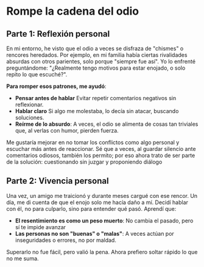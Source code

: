 # Rompe la cadena del odio

## Parte 1: Reflexión personal

En mi entorno, he visto que el odio a veces se disfraza de "chismes" o rencores heredados. Por ejemplo, en mi familia había ciertas rivalidades absurdas con otros parientes, solo porque "siempre fue así". Yo lo enfrenté preguntándome: "¿Realmente tengo motivos para estar enojado, o solo repito lo que escuché?".

**Para romper esos patrones, me ayudó**: 

- **Pensar antes de hablar** Evitar repetir comentarios negativos sin reflexionar.
- **Hablar claro** Si algo me molestaba, lo decía sin atacar, buscando soluciones.
- **Reírme de lo absurdo**: A veces, el odio se alimenta de cosas tan triviales que, al verlas con humor, pierden fuerza.

Me gustaría mejorar en no tomar los conflictos como algo personal y escuchar más antes de reaccionar. Sé que a veces, al guardar silencio ante comentarios odiosos, también los permito; por eso ahora trato de ser parte de la solución: cuestionando sin juzgar y proponiendo diálogo

## Parte 2: Vivencia personal

Una vez, un amigo me traicionó y durante meses cargué con ese rencor. Un día, me di cuenta de que el enojo solo me hacía daño a mí. Decidí hablar con él, no para culparlo, sino para entender qué pasó. Aprendí que:

- **El resentimiento es como un peso muerto**: No cambia el pasado, pero sí te impide avanzar
- **Las personas no son "buenas" o "malas"**: A veces actúan por inseguridades o errores, no por maldad.

Superarlo no fue fácil, pero valió la pena. Ahora prefiero soltar rápido lo que no me suma.
